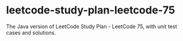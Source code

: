 # leetcode-study-plan-leetcode-75
The Java version of LeetCode Study Plan - LeetCode 75, with unit test cases and solutions.
